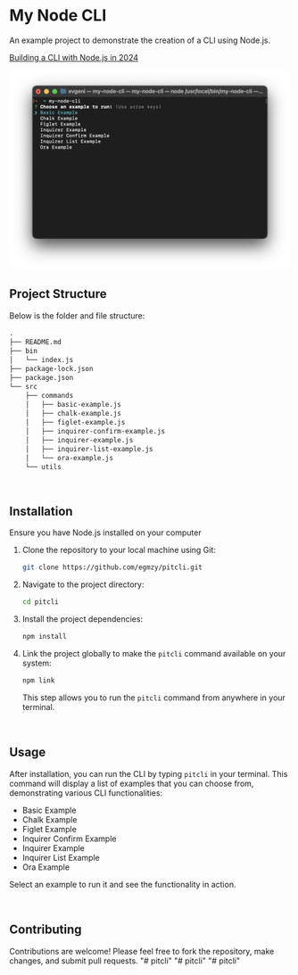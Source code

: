 # My Node CLI

An example project to demonstrate the creation of a CLI using Node.js.

<a href="https://egmz.medium.com">Building a CLI with Node.js in 2024</a>

<img src="./assets/main.png">

## Project Structure

Below is the folder and file structure:

```
.
├── README.md
├── bin
│   └── index.js
├── package-lock.json
├── package.json
└── src
    ├── commands
    │   ├── basic-example.js
    │   ├── chalk-example.js
    │   ├── figlet-example.js
    │   ├── inquirer-confirm-example.js
    │   ├── inquirer-example.js
    │   ├── inquirer-list-example.js
    │   └── ora-example.js
    └── utils
```

<br>

## Installation

Ensure you have Node.js installed on your computer

1. Clone the repository to your local machine using Git:

   ```bash
   git clone https://github.com/egmzy/pitcli.git
   ```

2. Navigate to the project directory:

   ```bash
   cd pitcli
   ```

3. Install the project dependencies:

   ```bash
   npm install
   ```

4. Link the project globally to make the `pitcli` command available on your system:
   ```bash
   npm link
   ```
   This step allows you to run the `pitcli` command from anywhere in your terminal.

<br>

## Usage

After installation, you can run the CLI by typing `pitcli` in your terminal. This command will display a list of examples that you can choose from, demonstrating various CLI functionalities:

- Basic Example
- Chalk Example
- Figlet Example
- Inquirer Confirm Example
- Inquirer Example
- Inquirer List Example
- Ora Example

Select an example to run it and see the functionality in action.

<br>

## Contributing

Contributions are welcome! Please feel free to fork the repository, make changes, and submit pull requests.
"# pitcli" 
"# pitcli" 
"# pitcli" 
